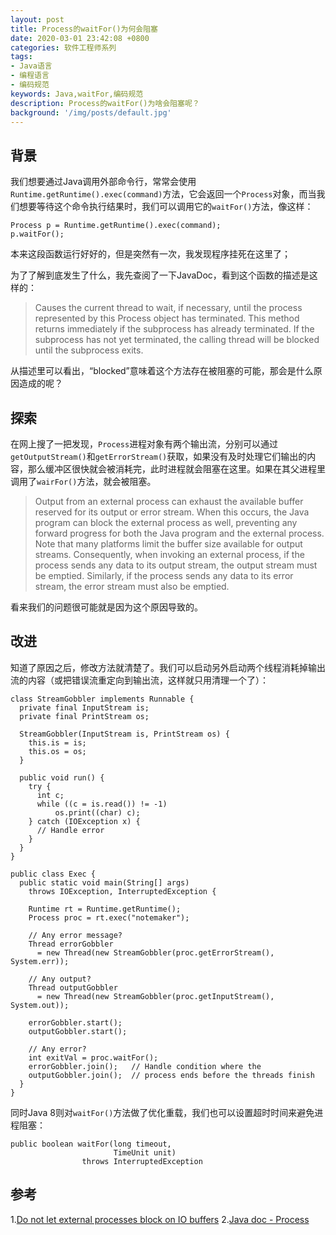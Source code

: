 ```yaml
---
layout: post
title: Process的waitFor()为何会阻塞
date: 2020-03-01 23:42:08 +0800
categories: 软件工程师系列
tags:
- Java语言
- 编程语言
- 编码规范
keywords: Java,waitFor,编码规范
description: Process的waitFor()为啥会阻塞呢？
background: '/img/posts/default.jpg'
---
```


## 背景

我们想要通过Java调用外部命令行，常常会使用`Runtime.getRuntime().exec(command)`方法，它会返回一个`Process`对象，而当我们想要等待这个命令执行结果时，我们可以调用它的`waitFor()`方法，像这样：

```
Process p = Runtime.getRuntime().exec(command);
p.waitFor();
```

本来这段函数运行好好的，但是突然有一次，我发现程序挂死在这里了； 

为了了解到底发生了什么，我先查阅了一下JavaDoc，看到这个函数的描述是这样的：

> Causes the current thread to wait, if necessary, until the process represented by this Process object has terminated. This method returns immediately if the subprocess has already terminated. If the subprocess has not yet terminated, the calling thread will be blocked until the subprocess exits.

从描述里可以看出，“blocked”意味着这个方法存在被阻塞的可能，那会是什么原因造成的呢？

## 探索

在网上搜了一把发现，`Process`进程对象有两个输出流，分别可以通过`getOutputStream()`和`getErrorStream()`获取，如果没有及时处理它们输出的内容，那么缓冲区很快就会被消耗完，此时进程就会阻塞在这里。如果在其父进程里调用了`wairFor()`方法，就会被阻塞。

> Output from an external process can exhaust the available buffer reserved for its output or error stream. When this occurs, the Java program can block the external process as well, preventing any forward progress for both the Java program and the external process. Note that many platforms limit the buffer size available for output streams. Consequently, when invoking an external process, if the process sends any data to its output stream, the output stream must be emptied. Similarly, if the process sends any data to its error stream, the error stream must also be emptied.

看来我们的问题很可能就是因为这个原因导致的。

## 改进

知道了原因之后，修改方法就清楚了。我们可以启动另外启动两个线程消耗掉输出流的内容（或把错误流重定向到输出流，这样就只用清理一个了）： 

```
class StreamGobbler implements Runnable {
  private final InputStream is;
  private final PrintStream os;
  
  StreamGobbler(InputStream is, PrintStream os) {
    this.is = is;
    this.os = os;
  }
  
  public void run() {
    try {
      int c;
      while ((c = is.read()) != -1)
          os.print((char) c);
    } catch (IOException x) {
      // Handle error
    }
  }
}
  
public class Exec {
  public static void main(String[] args)
    throws IOException, InterruptedException {
  
    Runtime rt = Runtime.getRuntime();
    Process proc = rt.exec("notemaker");
  
    // Any error message?
    Thread errorGobbler
      = new Thread(new StreamGobbler(proc.getErrorStream(), System.err));
  
    // Any output?
    Thread outputGobbler
      = new Thread(new StreamGobbler(proc.getInputStream(), System.out));
  
    errorGobbler.start();
    outputGobbler.start();
  
    // Any error?
    int exitVal = proc.waitFor();
    errorGobbler.join();   // Handle condition where the
    outputGobbler.join();  // process ends before the threads finish
  }
}
```

同时Java 8则对`waitFor()`方法做了优化重载，我们也可以设置超时时间来避免进程阻塞：

```
public boolean waitFor(long timeout,
                       TimeUnit unit)
                throws InterruptedException
```

## 参考

1.[Do not let external processes block on IO buffers][1]
2.[Java doc - Process][2]

  [1]: https://wiki.sei.cmu.edu/confluence/display/java/FIO07-J.+Do+not+let+external+processes+block+on+IO+buffers
  [2]: https://docs.oracle.com/javase/8/docs/api/java/lang/Process.html#waitFor--
